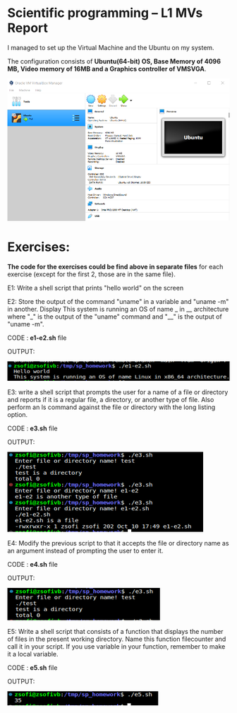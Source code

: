 # Scientific programming – L1 MVs Report

I managed to set up the Virtual Machine and the Ubuntu on my system.

The configuration consists of **Ubuntu(64-bit) OS, Base Memory of 4096 MB, Video memory of 16MB and a Graphics controller of VMSVGA**.

![image info](./screenshots/VM.png)

# Exercises:

**The code for the exercises could be find above in separate files** for each exercise (except for the first 2, those are in the same file).

E1: Write a shell script that prints "hello world" on the screen

E2: Store the output of the command "uname" in a variable and "uname -m" in another.
Display This system is running an OS of name _ in __ architecture
where "_" is the output of the "uname" command and "__" is the output of "uname -m".

CODE : **e1-e2.sh** file

OUTPUT:

![image info](./screenshots/e1-e2.png)

E3:  write a shell script that prompts the user for a name of a file or directory and
reports if it is a regular file, a directory, or another type of file. Also perform an
ls command against the file or directory with the long listing option.

CODE : **e3.sh** file

OUTPUT:

![image info](./screenshots/e3.png)

E4:  Modify the previous script to that it accepts the file or directory name as an argument instead of prompting the user to enter it.

CODE : **e4.sh** file

OUTPUT:

![image info](./screenshots/e4.png)

E5:  Write a shell script that consists of a function that displays the number of files in
the present working directory. Name this function filecounter and call it in
your script. If you use variable in your function, remember to make it a local
variable.

CODE : **e5.sh** file

OUTPUT:

![image info](./screenshots/e5.png)
